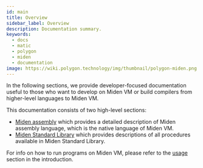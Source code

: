 ```yaml
---
id: main
title: Overview
sidebar_label: Overview
description: Documentation summary.
keywords:
  - docs
  - matic
  - polygon
  - miden
  - documentation
image: https://wiki.polygon.technology/img/thumbnail/polygon-miden.png
---
```


In the following sections, we provide developer-focused documentation useful to those who want to develop on Miden VM or build compilers from higher-level languages to Miden VM.

This documentation consists of two high-level sections:
- [Miden assembly](./assembly/main.md) which provides a detailed description of Miden assembly language, which is the native language of Miden VM.
- [Miden Standard Library](./stdlib/main.md) which provides descriptions of all procedures available in Miden Standard Library.

For info on how to run programs on Miden VM, please refer to the [usage](../intro/usage.md) section in the introduction.
